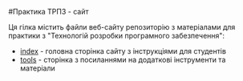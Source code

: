 #Практика ТРПЗ - сайт

Ця гілка містить файли веб-сайту репозиторію з матеріалами для практики з "Технологій розробки програмного забезпечення":
- [index](index.md) - головна сторінка сайту з інструкціями для студентів
- [tools](tools.md) - сторінка з посиланнями на додаткові інструменти та матеріали
